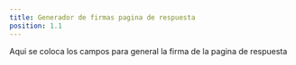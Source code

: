 ```yaml
---
title: Generador de firmas pagina de respuesta
position: 1.1
---
```


Aqui se coloca los campos para general la firma de la pagina de respuesta
